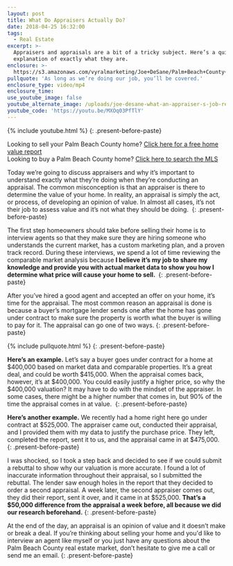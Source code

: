 ```yaml
---
layout: post
title: What Do Appraisers Actually Do?
date: 2018-04-25 16:32:00
tags:
  - Real Estate
excerpt: >-
  Appraisers and appraisals are a bit of a tricky subject. Here’s a quick
  explanation of exactly what they are.
enclosure: >-
  https://s3.amazonaws.com/vyralmarketing/Joe+DeSane/Palm+Beach+County+Real+Estate-+What+an+Appraiser%2527s+Job+Really+Is.mp4
pullquote: 'As long as we’re doing our job, you’ll be covered.'
enclosure_type: video/mp4
enclosure_time:
use_youtube_image: false
youtube_alternate_image: /uploads/joe-desane-what-an-appraiser-s-job-really-is-youtube.jpg
youtube_code: 'https://youtu.be/MXOq03PfTlY'
---
```


{% include youtube.html %}
{: .present-before-paste}

<div class="post-cta">Looking to sell your Palm Beach County home? <a target="_blank" href="http://www.desaneandassociates.com/what-s-your-home-really-worth/">Click here for a free home value report</a><br />Looking to buy a Palm Beach County home? <a target="_blank" href="http://www.desaneandassociates.com/">Click here to search the MLS</a></div>

Today we’re going to discuss appraisers and why it’s important to understand exactly what they’re doing when they’re conducting an appraisal. The common misconception is that an appraiser is there to determine the value of your home. In reality, an appraisal is simply the act, or process, of developing an opinion of value. In almost all cases, it’s not their job to assess value and it’s not what they should be doing.&nbsp;
{: .present-before-paste}

The first step homeowners should take before selling their home is to interview agents so that they make sure they are hiring someone who understands the current market, has a custom marketing plan, and a proven track record. During these interviews, we spend a lot of time reviewing the comparable market analysis because **I believe it’s my job to share my knowledge and provide you with actual market data to show you how I determine what price will cause your home to sell.&nbsp;**
{: .present-before-paste}

After you’ve hired a good agent and accepted an offer on your home, it’s time for the appraisal. The most common reason an appraisal is done is because a buyer’s mortgage lender sends one after the home has gone under contract to make sure the property is worth what the buyer is willing to pay for it. The appraisal can go one of two ways.
{: .present-before-paste}

{% include pullquote.html %}
{: .present-before-paste}

**Here’s an example.** Let’s say a buyer goes under contract for a home at $400,000 based on market data and comparable properties. It’s a great deal, and could be worth $415,000. When the appraisal comes back, however, it’s at $400,000. You could easily justify a higher price, so why the $400,000 valuation? It may have to do with the mindset of the appraiser. In some cases, there might be a higher number that comes in, but 90% of the time the appraisal comes in at value.&nbsp;
{: .present-before-paste}

**Here’s another example.** We recently had a home right here go under contract at $525,000. The appraiser came out, conducted their appraisal, and I provided them with my data to justify the purchase price. They left, completed the report, sent it to us, and the appraisal came in at $475,000.&nbsp;
{: .present-before-paste}

I was shocked, so I took a step back and decided to see if we could submit a rebuttal to show why our valuation is more accurate. I found a lot of inaccurate information throughout their appraisal, so I submitted the rebuttal. The lender saw enough holes in the report that they decided to order a second appraisal. A week later, the second appraiser comes out, they did their report, sent it over, and it came in at $525,000. **That’s a $50,000 difference from the appraisal a week before, all because we did our research beforehand.**
{: .present-before-paste}

At the end of the day, an appraisal is an opinion of value and it doesn’t make or break a deal. If you’re thinking about selling your home and you'd like to interview an agent like myself or you just have any questions about the Palm Beach County real estate market, don’t hesitate to give me a call or send me an email.
{: .present-before-paste}